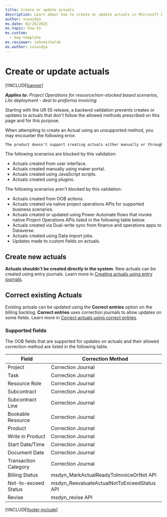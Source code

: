```yaml
---
title: Create or update actuals
description: Learn about how to create or update actuals in Microsoft Dynamics 365 Project Operations.
author: suvaidya
ms.date: 02/28/2025
ms.topic: how-to
ms.custom: 
  - bap-template
ms.reviewer: johnmichalak
ms.author: suvaidya
---
```



# Create or update actuals

[!INCLUDE[banner](../includes/banner.md)]

_**Applies to:** Project Operations for resource/non-stocked based scenarios, Lite deployment - deal to proforma invoicing_

Starting with the UR 55 release, a backend validation prevents creates or updates to actuals that don't follow the allowed methods prescribed on this page and for this purpose. 

When attempting to create an Actual using an unsupported method, you may encounter the following error. 

``` txt
The product doesn't support creating actuals either manually or through customizations. Use entry journals to create new actuals and Correct entries update existing actuals. More information is available at https://aka.ms/EntryJournals.
```

The following scenarios are blocked by this validation:

- Actuals created from user interface.
- Actuals created manually using maker portal.
- Actuals created using JavaScript scripts.
- Actuals created using plugins.
   
The following scenarios aren't blocked by this validation:

- Actuals created from OOB actions.
- Actuals created via native project operations APIs for supported business scenarios.
- Actuals created or updated using Power Automate flows that invoke native Project Operations APIs listed in the following table below.
- Actuals created via Dual-write sync from finance and operations apps to Dataverse.
- Actuals created using Data import jobs.
- Updates made to custom fields on actuals.
        
## Create new actuals

**Actuals shouldn't be created directly in the system**. New actuals can be created using entry journals. Learn more in [Creating actuals using entry journals](create-confirm-entry-journals.md). 

## Correct existing Actuals

Existing actuals can be updated using the **Correct entries** option on the billing backlog.  **Correct entries** uses correction journals to allow updates on some fields. Learn more in [Correct actuals using correct entries](create-confirm-correction-journals.md).

### Supported fields

The OOB fields that are supported for updates on actuals and their allowed correction method are listed in the following table.

| Field | Correction Method |
|---|---| 
| Project | Correction Journal |
| Task | Correction Journal |
| Resource Role | Correction Journal |
| Subcontract | Correction Journal |
| Subcontract Line | Correction Journal |
| Bookable Resource | Correction Journal |
| Product | Correction Journal |
| Write in Product | Correction Journal |
| Start Date/Time | Correction Journal |
| Document Date | Correction Journal |
| Transaction Category | Correction Journal |
| Billing Status | msdyn_MarkActualReadyToInvoiceOrNot API |
| Not-to-exceed Status | msdyn_ReevaluateActualNotToExceedStatus API |
| Revise | msdyn_revise API |

[!INCLUDE[footer-include](../includes/footer-banner.md)]
